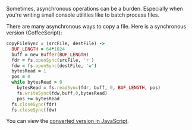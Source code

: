 <!--
author: JP Richardson
publish: Tue Nov 15 2011 21:58:04 GMT-0600 (CST)
status: publish
type: post
link: https://procbits.wordpress.com/2011/11/15/synchronous-file-copy-in-node-js/
tags: CoffeeScript, Node.js, JavaScript
slug: 2011/11/15/synchronous-file-copy-in-node-js
title: Synchronous File Copy in Node.js
-->



Sometimes, asynchronous operations can be a burden. Especially when
you're writing small console utilities like to batch process files.

There are many asynchronous ways to copy a file. Here is a synchronous
version (CoffeeScript):

```ruby
copyFileSync = (srcFile, destFile) ->
  BUF_LENGTH = 64*1024
  buff = new Buffer(BUF_LENGTH)
  fdr = fs.openSync(srcFile, 'r')
  fdw = fs.openSync(destFile, 'w')
  bytesRead = 1
  pos = 0
  while bytesRead > 0
    bytesRead = fs.readSync(fdr, buff, 0, BUF_LENGTH, pos)
    fs.writeSync(fdw,buff,0,bytesRead)
    pos += bytesRead
  fs.closeSync(fdr)
  fs.closeSync(fdw)
```

You can view the [converted version in
JavaScript][url].



[url]: http://jashkenas.github.io/coffee-script/#try:copyFileSync%20%3D%20(srcFile%2C%20destFile)%20-%3E%0A%20%20BUF_LENGTH%20%3D%2064*1024%0A%20%20buff%20%3D%20new%20Buffer(BUF_LENGTH)%0A%20%20fdr%20%3D%20fs.openSync(srcFile%2C%20%22r%22)%0A%20%20fdw%20%3D%20fs.openSync(destFile%2C%20%22w%22)%0A%20%20bytesRead%20%3D%201%0A%20%20pos%20%3D%200%0A%20%20while%20bytesRead%20%3E%200%0A%20%20%20%20bytesRead%20%3D%20fs.readSync(fdr%2C%20buff%2C%200%2C%20BUF_LENGTH%2C%20pos)%0A%20%20%20%20fs.writeSync(fdw%2Cbuff%2C0%2CbytesRead)%0A%20%20%20%20pos%20%2B%3D%20bytesRead%0A%20%20fs.closeSync(fdr)%0A%20%20fs.closeSync(fdw)
